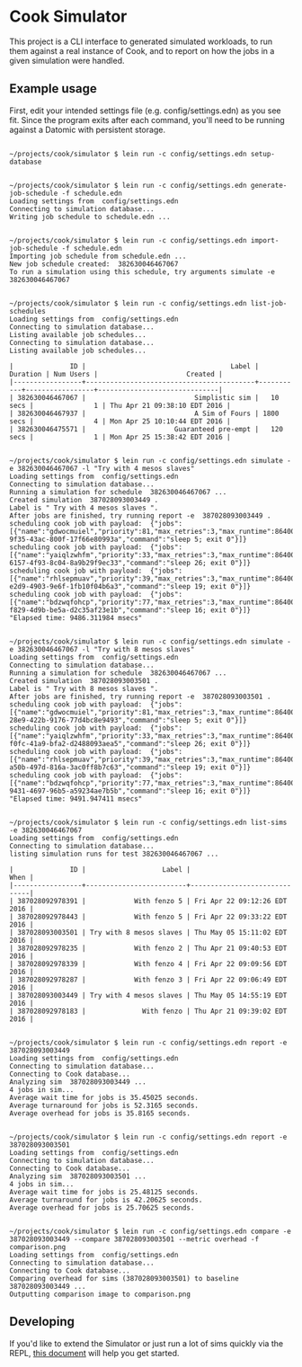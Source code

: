 # Cook Simulator

This project is a CLI interface to generated simulated workloads, to run them against a real instance of Cook, and to report on how the jobs in a given simulation were handled.

## Example usage

First, edit your intended settings file (e.g. config/settings.edn) as you see fit.
Since the program exits after each command, you'll need to be running against a
Datomic with persistent storage.

<pre><code>
~/projects/cook/simulator $ lein run -c config/settings.edn setup-database


~/projects/cook/simulator $ lein run -c config/settings.edn generate-job-schedule -f schedule.edn
Loading settings from  config/settings.edn
Connecting to simulation database...
Writing job schedule to schedule.edn ...


~/projects/cook/simulator $ lein run -c config/settings.edn import-job-schedule -f schedule.edn
Importing job schedule from schedule.edn ...
New job schedule created:  382630046467067
To run a simulation using this schedule, try arguments simulate -e  382630046467067


~/projects/cook/simulator $ lein run -c config/settings.edn list-job-schedules
Loading settings from  config/settings.edn
Connecting to simulation database...
Listing available job schedules...
Connecting to simulation database...
Listing available job schedules...

|              ID |                                    Label |  Duration | Num Users |                      Created |
|-----------------+------------------------------------------+-----------+-----------------+------------------------------|
| 382630046467067 |                           Simplistic sim |   10 secs |               1 | Thu Apr 21 09:38:10 EDT 2016 |
| 382630046467937 |                           A Sim of Fours | 1800 secs |               4 | Mon Apr 25 10:10:44 EDT 2016 |
| 382630046475571 |                      Guaranteed pre-empt |   120 secs |               1 | Mon Apr 25 15:38:42 EDT 2016 |


~/projects/cook/simulator $ lein run -c config/settings.edn simulate -e 382630046467067 -l "Try with 4 mesos slaves"
Loading settings from  config/settings.edn
Connecting to simulation database...
Running a simulation for schedule  382630046467067 ...
Created simulation  387028093003449 .
Label is " Try with 4 mesos slaves ".
After jobs are finished, try running report -e  387028093003449 .
scheduling cook job with payload:  {"jobs":[{"name":"gdwocmuiel","priority":81,"max_retries":3,"max_runtime":86400000,"mem":464,"cpus":2.0,"uuid":"572b971c-9f35-43ac-800f-17f66e80993a","command":"sleep 5; exit 0"}]}
scheduling cook job with payload:  {"jobs":[{"name":"yaiqlzwhfm","priority":33,"max_retries":3,"max_runtime":86400000,"mem":623,"cpus":1.0,"uuid":"572b971e-6157-4f93-8c04-8a9b29f9ec33","command":"sleep 26; exit 0"}]}
scheduling cook job with payload:  {"jobs":[{"name":"rhlsepmuav","priority":39,"max_retries":3,"max_runtime":86400000,"mem":27,"cpus":2.0,"uuid":"572b971f-e2d9-4903-9e6f-1fb10f04b6a3","command":"sleep 19; exit 0"}]}
scheduling cook job with payload:  {"jobs":[{"name":"bdzwqfohcp","priority":77,"max_retries":3,"max_runtime":86400000,"mem":1007,"cpus":4.0,"uuid":"572b9720-f829-4d9b-be5a-d2c35af23e1b","command":"sleep 16; exit 0"}]}
"Elapsed time: 9486.311984 msecs"


~/projects/cook/simulator $ lein run -c config/settings.edn simulate -e 382630046467067 -l "Try with 8 mesos slaves"
Loading settings from  config/settings.edn
Connecting to simulation database...
Running a simulation for schedule  382630046467067 ...
Created simulation  387028093003501 .
Label is " Try with 8 mesos slaves ".
After jobs are finished, try running report -e  387028093003501 .
scheduling cook job with payload:  {"jobs":[{"name":"gdwocmuiel","priority":81,"max_retries":3,"max_runtime":86400000,"mem":464,"cpus":2.0,"uuid":"572b9aca-28e9-422b-9176-77d4bc8e9493","command":"sleep 5; exit 0"}]}
scheduling cook job with payload:  {"jobs":[{"name":"yaiqlzwhfm","priority":33,"max_retries":3,"max_runtime":86400000,"mem":623,"cpus":1.0,"uuid":"572b9acd-f0fc-41a9-bfa2-d2488093aea5","command":"sleep 26; exit 0"}]}
scheduling cook job with payload:  {"jobs":[{"name":"rhlsepmuav","priority":39,"max_retries":3,"max_runtime":86400000,"mem":27,"cpus":2.0,"uuid":"572b9ace-a50b-497d-816a-3ac0ff8b7c63","command":"sleep 19; exit 0"}]}
scheduling cook job with payload:  {"jobs":[{"name":"bdzwqfohcp","priority":77,"max_retries":3,"max_runtime":86400000,"mem":1007,"cpus":4.0,"uuid":"572b9acf-9431-4697-96b5-a59234ae7b5b","command":"sleep 16; exit 0"}]}
"Elapsed time: 9491.947411 msecs"


~/projects/cook/simulator $ lein run -c config/settings.edn list-sims -e 382630046467067
Loading settings from  config/settings.edn
Connecting to simulation database...
listing simulation runs for test 382630046467067 ...

|              ID |                   Label |                         When |
|-----------------+-------------------------+------------------------------|
| 387028092978391 |            With fenzo 5 | Fri Apr 22 09:12:26 EDT 2016 |
| 387028092978443 |            With fenzo 5 | Fri Apr 22 09:33:22 EDT 2016 |
| 387028093003501 | Try with 8 mesos slaves | Thu May 05 15:11:02 EDT 2016 |
| 387028092978235 |            With fenzo 2 | Thu Apr 21 09:40:53 EDT 2016 |
| 387028092978339 |            With fenzo 4 | Fri Apr 22 09:09:56 EDT 2016 |
| 387028092978287 |            With fenzo 3 | Fri Apr 22 09:06:49 EDT 2016 |
| 387028093003449 | Try with 4 mesos slaves | Thu May 05 14:55:19 EDT 2016 |
| 387028092978183 |              With fenzo | Thu Apr 21 09:39:02 EDT 2016 |


~/projects/cook/simulator $ lein run -c config/settings.edn report -e 387028093003449
Loading settings from  config/settings.edn
Connecting to simulation database...
Connecting to Cook database...
Analyzing sim  387028093003449 ...
4 jobs in sim...
Average wait time for jobs is 35.45025 seconds.
Average turnaround for jobs is 52.3165 seconds.
Average overhead for jobs is 35.8165 seconds.


~/projects/cook/simulator $ lein run -c config/settings.edn report -e 387028093003501
Loading settings from  config/settings.edn
Connecting to simulation database...
Connecting to Cook database...
Analyzing sim  387028093003501 ...
4 jobs in sim...
Average wait time for jobs is 25.48125 seconds.
Average turnaround for jobs is 42.20625 seconds.
Average overhead for jobs is 25.70625 seconds.


~/projects/cook/simulator $ lein run -c config/settings.edn compare -e 387028093003449 --compare 387028093003501 --metric overhead -f comparison.png
Loading settings from  config/settings.edn
Connecting to simulation database...
Connecting to Cook database...
Comparing overhead for sims (387028093003501) to baseline 387028093003449 ...
Outputting comparison image to comparison.png
</code></pre>

## Developing

If you'd like to extend the Simulator or just run a lot of sims quickly via
the REPL, [this document](doc/development.md) will help you get started.
